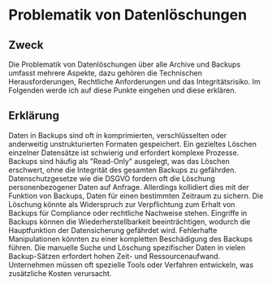 # Problematik von Datenlöschungen

## Zweck
Die Problematik von Datenlöschungen über alle Archive und Backups umfasst mehrere Aspekte, dazu gehören die Technischen Herausforderungen, Rechtliche Anforderungen und das Integritätsrisiko. Im Folgenden werde ich auf diese Punkte eingehen und diese erklären.

## Erklärung 
Daten in Backups sind oft in komprimierten, verschlüsselten oder anderweitig unstrukturierten Formaten gespeichert. Ein gezieltes Löschen einzelner Datensätze ist schwierig und erfordert komplexe Prozesse.
Backups sind häufig als "Read-Only" ausgelegt, was das Löschen erschwert, ohne die Integrität des gesamten Backups zu gefährden.
Datenschutzgesetze wie die DSGVO fordern oft die Löschung personenbezogener Daten auf Anfrage. Allerdings kollidiert dies mit der Funktion von Backups, Daten für einen bestimmten Zeitraum zu sichern.
Die Löschung könnte als Widerspruch zur Verpflichtung zum Erhalt von Backups für Compliance oder rechtliche Nachweise stehen.
Eingriffe in Backups können die Wiederherstellbarkeit beeinträchtigen, wodurch die Hauptfunktion der Datensicherung gefährdet wird.
Fehlerhafte Manipulationen könnten zu einer kompletten Beschädigung des Backups führen.
Die manuelle Suche und Löschung spezifischer Daten in vielen Backup-Sätzen erfordert hohen Zeit- und Ressourcenaufwand.
Unternehmen müssen oft spezielle Tools oder Verfahren entwickeln, was zusätzliche Kosten verursacht.
